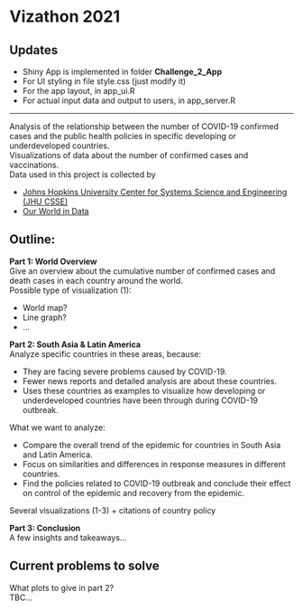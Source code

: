 # Vizathon 2021

## Updates
- Shiny App is implemented in folder **Challenge_2_App**  
- For UI styling in file style.css (just modify it)  
- For the app layout, in app_ui.R
- For actual input data and output to users, in app_server.R


---  
Analysis of the relationship between the number of COVID-19 confirmed cases and the public health policies in specific developing or underdeveloped countries.  
Visualizations of data about the number of confirmed cases and vaccinations.  
Data used in this project is collected by 
- [Johns Hopkins University Center for Systems Science and Engineering (JHU CSSE)](https://github.com/CSSEGISandData/COVID-19)
- [Our World in Data](https://github.com/owid/covid-19-data)

## Outline:

**Part 1: World Overview**  
Give an overview about the cumulative number of confirmed cases and death cases in each country around the world.  
Possible type of visualization (1):  
- World map?  
- Line graph?  
- ...  

**Part 2: South Asia & Latin America**  
Analyze specific countries in these areas, because:  
- They are facing severe problems caused by COVID-19. 
- Fewer news reports and detailed analysis are about these countries.
- Uses these countries as examples to visualize how developing or underdeveloped countries have been through during COVID-19 outbreak.

What we want to analyze:
- Compare the overall trend of the epidemic for countries in South Asia and Latin America.
- Focus on similarities and differences in response measures in different countries.
- Find the policies related to COVID-19 outbreak and conclude their effect on control of the epidemic and recovery from the epidemic.
  
Several visualizations (1-3) + citations of country policy  

**Part 3: Conclusion**  
A few insights and takeaways...  


## Current problems to solve  
What plots to give in part 2?  
TBC...  

